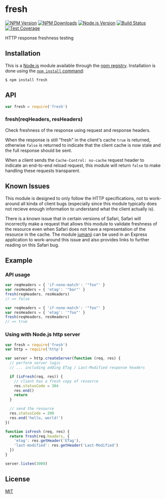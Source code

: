 # fresh

[![NPM Version](https://img.shields.io/npm/v/fresh.svg)](https://npmjs.org/package/fresh) [![NPM Downloads](https://img.shields.io/npm/dm/fresh.svg)](https://npmjs.org/package/fresh) [![Node.js Version](https://img.shields.io/node/v/fresh.svg)](https://nodejs.org/en/) [![Build Status](https://img.shields.io/travis/jshttp/fresh/master.svg)](https://travis-ci.org/jshttp/fresh) [![Test Coverage](https://img.shields.io/coveralls/jshttp/fresh/master.svg)](https://coveralls.io/r/jshttp/fresh?branch=master)

HTTP response freshness testing

## Installation

This is a [Node.js](https://nodejs.org/en/) module available through the [npm registry](https://www.npmjs.com/). Installation is done using the [`npm install` command](https://docs.npmjs.com/getting-started/installing-npm-packages-locally):

```
$ npm install fresh
```

## API

```js
var fresh = require('fresh')
```

### fresh(reqHeaders, resHeaders)

Check freshness of the response using request and response headers.

When the response is still "fresh" in the client's cache `true` is returned, otherwise `false` is returned to indicate that the client cache is now stale and the full response should be sent.

When a client sends the `Cache-Control: no-cache` request header to indicate an end-to-end reload request, this module will return `false` to make handling these requests transparent.

## Known Issues

This module is designed to only follow the HTTP specifications, not to work-around all kinda of client bugs (especially since this module typically does not recieve enough information to understand what the client actually is).

There is a known issue that in certain versions of Safari, Safari will incorrectly make a request that allows this module to validate freshness of the resource even when Safari does not have a representation of the resource in the cache. The module [jumanji](https://www.npmjs.com/package/jumanji) can be used in an Express application to work-around this issue and also provides links to further reading on this Safari bug.

## Example

### API usage

```js
var reqHeaders = { 'if-none-match': '"foo"' }
var resHeaders = { 'etag': '"bar"' }
fresh(reqHeaders, resHeaders)
// => false

var reqHeaders = { 'if-none-match': '"foo"' }
var resHeaders = { 'etag': '"foo"' }
fresh(reqHeaders, resHeaders)
// => true
```

### Using with Node.js http server

```js
var fresh = require('fresh')
var http = require('http')

var server = http.createServer(function (req, res) {
  // perform server logic
  // ... including adding ETag / Last-Modified response headers

  if (isFresh(req, res)) {
    // client has a fresh copy of resource
    res.statusCode = 304
    res.end()
    return
  }

  // send the resource
  res.statusCode = 200
  res.end('hello, world!')
})

function isFresh (req, res) {
  return fresh(req.headers, {
    'etag': res.getHeader('ETag'),
    'last-modified': res.getHeader('Last-Modified')
  })
}

server.listen(3000)
```

## License

[MIT](../../../../backend/node\_modules/fresh/LICENSE/)
